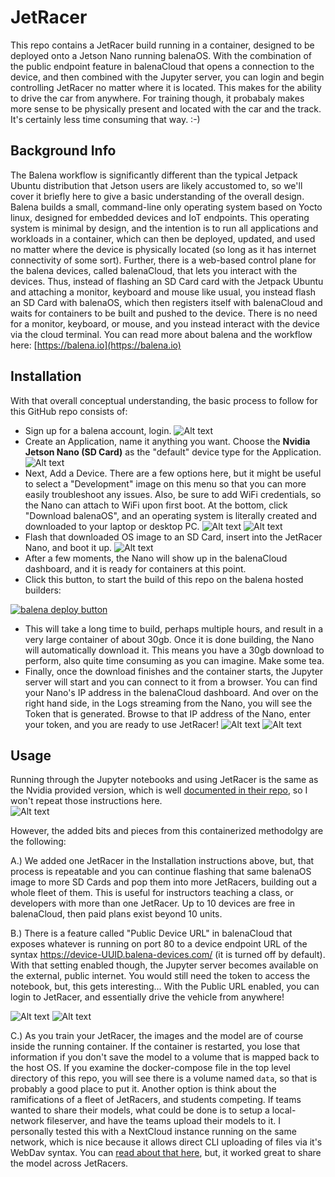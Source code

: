 # JetRacer
This repo contains a JetRacer build running in a container, designed to be deployed onto a Jetson Nano running balenaOS.  With the combination of the public endpoint feature in balenaCloud that opens a connection to the device, and then combined with the Jupyter server, you can login and begin controlling JetRacer no matter where it is located.  This makes for the ability to drive the car from anywhere.  For training though, it probabaly makes more sense to be physically present and located with the car and the track.  It's certainly less time consuming that way.  :-)

## Background Info
The Balena workflow is significantly different than the typical Jetpack Ubuntu distribution that Jetson users are likely accustomed to, so we'll cover it briefly here to give a basic understanding of the overall design.  Balena builds a small, command-line only operating system based on Yocto linux, designed for embedded devices and IoT endpoints.  This operating system is minimal by design, and the intention is to run all applications and workloads in a container, which can then be deployed, updated, and used no matter where the device is physically located (so long as it has internet connectivity of some sort).  Further, there is a web-based control plane for the balena devices, called balenaCloud, that lets you interact with the devices.  Thus, instead of flashing an SD Card card with the Jetpack Ubuntu and attaching a monitor, keyboard and mouse like usual, you instead flash an SD Card with balenaOS, which then registers itself with balenaCloud and waits for containers to be built and pushed to the device.  There is no need for a monitor, keyboard, or mouse, and you instead interact with the device via the cloud terminal.  You can read more about balena and the workflow here:  [https://balena.io](https://balena.io)

## Installation

With that overall conceptual understanding, the basic process to follow for this GitHub repo consists of:

- Sign up for a balena account, login.
![Alt text](/img/image1.png?raw=true)
- Create an Application, name it anything you want.  Choose the **Nvidia Jetson Nano (SD Card)** as the "default" device type for the Application.
![Alt text](/img/image2.png?raw=true)
- Next, Add a Device.  There are a few options here, but it might be useful to select a "Development" image on this menu so that you can more easily troubleshoot any issues.  Also, be sure to add WiFi credentials, so the Nano can attach to WiFi upon first boot.  At the bottom, click "Download balenaOS", and an operating system is literally created and downloaded to your laptop or desktop PC.
![Alt text](/img/image3.png?raw=true)
![Alt text](/img/image4.png?raw=true)
- Flash that downloaded OS image to an SD Card, insert into the JetRacer Nano, and boot it up.
![Alt text](/img/image5.png?raw=true)
- After a few moments, the Nano will show up in the balenaCloud dashboard, and it is ready for containers at this point.
- Click this button, to start the build of this repo on the balena hosted builders:

[![balena deploy button](https://www.balena.io/deploy.png)](https://dashboard.balena-cloud.com/deploy?repoUrl=https://github.com/dtischler/jetracer)

- This will take a long time to build, perhaps multiple hours, and result in a very large container of about 30gb.  Once it is done building, the Nano will automatically download it.  This means you have a 30gb download to perform, also quite time consuming as you can imagine.  Make some tea.  
- Finally, once the download finishes and the container starts, the Jupyter server will start and you can connect to it from a browser.  You can find your Nano's IP address in the balenaCloud dashboard.  And over on the right hand side, in the Logs streaming from the Nano, you will see the Token that is generated.  Browse to that IP address of the Nano, enter your token, and you are ready to use JetRacer!
![Alt text](/img/image7.png?raw=true)
![Alt text](/img/image8.png?raw=true)

## Usage

Running through the Jupyter notebooks and using JetRacer is the same as the Nvidia provided version, which is well [documented in their repo](https://github.com/NVIDIA-AI-IOT/jetracer), so I won't repeat those instructions here.  
![Alt text](/img/image9.png?raw=true)

However, the added bits and pieces from this containerized methodolgy are the following:

A.) We added one JetRacer in the Installation instructions above, but, that process is repeatable and you can continue flashing that same balenaOS image to more SD Cards and pop them into more JetRacers, building out a whole fleet of them.  This is useful for instructors teaching a class, or developers with more than one JetRacer.  Up to 10 devices are free in balenaCloud, then paid plans exist beyond 10 units.

B.) There is a feature called "Public Device URL" in balenaCloud that exposes whatever is running on port 80 to a device endpoint URL of the syntax https://device-UUID.balena-devices.com/ (it is turned off by default). With that setting enabled though, the Jupyter server becomes available on the external, public internet.  You would still need the token to access the notebook, but, this gets interesting...  With the Public URL enabled, you can login to JetRacer, and essentially drive the vehicle from anywhere!

![Alt text](/img/image10.png?raw=true)
![Alt text](/img/image11.png?raw=true)

C.) As you train your JetRacer, the images and the model are of course inside the running container.  If the container is restarted, you lose that information if you don't save the model to a volume that is mapped back to the host OS.  If you examine the docker-compose file in the top level directory of this repo, you will see there is a volume named `data`, so that is probably a good place to put it.  Another option is think about the ramifications of a fleet of JetRacers, and students competing.  If teams wanted to share their models, what could be done is to setup a local-network fileserver, and have the teams upload their models to it.  I personally tested this with a NextCloud instance running on the same network, which is nice because it allows direct CLI uploading of files via it's WebDav syntax.  You can [read about that here](https://docs.nextcloud.com/server/10/user_manual/files/access_webdav.html#accessing-nextcloud-files-using-webdav), but, it worked great to share the model across JetRacers.







